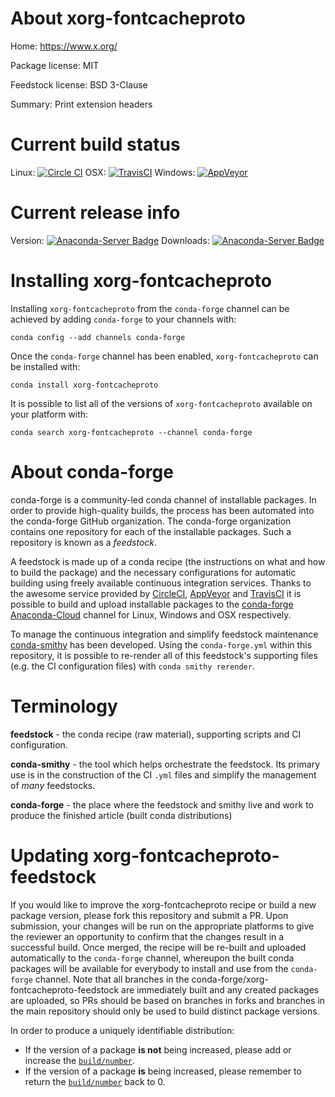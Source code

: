 About xorg-fontcacheproto
=========================

Home: https://www.x.org/

Package license: MIT

Feedstock license: BSD 3-Clause

Summary: Print extension headers



Current build status
====================

Linux: [![Circle CI](https://circleci.com/gh/conda-forge/xorg-fontcacheproto-feedstock.svg?style=shield)](https://circleci.com/gh/conda-forge/xorg-fontcacheproto-feedstock)
OSX: [![TravisCI](https://travis-ci.org/conda-forge/xorg-fontcacheproto-feedstock.svg?branch=master)](https://travis-ci.org/conda-forge/xorg-fontcacheproto-feedstock)
Windows: [![AppVeyor](https://ci.appveyor.com/api/projects/status/github/conda-forge/xorg-fontcacheproto-feedstock?svg=True)](https://ci.appveyor.com/project/conda-forge/xorg-fontcacheproto-feedstock/branch/master)

Current release info
====================
Version: [![Anaconda-Server Badge](https://anaconda.org/conda-forge/xorg-fontcacheproto/badges/version.svg)](https://anaconda.org/conda-forge/xorg-fontcacheproto)
Downloads: [![Anaconda-Server Badge](https://anaconda.org/conda-forge/xorg-fontcacheproto/badges/downloads.svg)](https://anaconda.org/conda-forge/xorg-fontcacheproto)

Installing xorg-fontcacheproto
==============================

Installing `xorg-fontcacheproto` from the `conda-forge` channel can be achieved by adding `conda-forge` to your channels with:

```
conda config --add channels conda-forge
```

Once the `conda-forge` channel has been enabled, `xorg-fontcacheproto` can be installed with:

```
conda install xorg-fontcacheproto
```

It is possible to list all of the versions of `xorg-fontcacheproto` available on your platform with:

```
conda search xorg-fontcacheproto --channel conda-forge
```


About conda-forge
=================

conda-forge is a community-led conda channel of installable packages.
In order to provide high-quality builds, the process has been automated into the
conda-forge GitHub organization. The conda-forge organization contains one repository
for each of the installable packages. Such a repository is known as a *feedstock*.

A feedstock is made up of a conda recipe (the instructions on what and how to build
the package) and the necessary configurations for automatic building using freely
available continuous integration services. Thanks to the awesome service provided by
[CircleCI](https://circleci.com/), [AppVeyor](http://www.appveyor.com/)
and [TravisCI](https://travis-ci.org/) it is possible to build and upload installable
packages to the [conda-forge](https://anaconda.org/conda-forge)
[Anaconda-Cloud](http://docs.anaconda.org/) channel for Linux, Windows and OSX respectively.

To manage the continuous integration and simplify feedstock maintenance
[conda-smithy](http://github.com/conda-forge/conda-smithy) has been developed.
Using the ``conda-forge.yml`` within this repository, it is possible to re-render all of
this feedstock's supporting files (e.g. the CI configuration files) with ``conda smithy rerender``.


Terminology
===========

**feedstock** - the conda recipe (raw material), supporting scripts and CI configuration.

**conda-smithy** - the tool which helps orchestrate the feedstock.
                   Its primary use is in the construction of the CI ``.yml`` files
                   and simplify the management of *many* feedstocks.

**conda-forge** - the place where the feedstock and smithy live and work to
                  produce the finished article (built conda distributions)


Updating xorg-fontcacheproto-feedstock
======================================

If you would like to improve the xorg-fontcacheproto recipe or build a new
package version, please fork this repository and submit a PR. Upon submission,
your changes will be run on the appropriate platforms to give the reviewer an
opportunity to confirm that the changes result in a successful build. Once
merged, the recipe will be re-built and uploaded automatically to the
`conda-forge` channel, whereupon the built conda packages will be available for
everybody to install and use from the `conda-forge` channel.
Note that all branches in the conda-forge/xorg-fontcacheproto-feedstock are
immediately built and any created packages are uploaded, so PRs should be based
on branches in forks and branches in the main repository should only be used to
build distinct package versions.

In order to produce a uniquely identifiable distribution:
 * If the version of a package **is not** being increased, please add or increase
   the [``build/number``](http://conda.pydata.org/docs/building/meta-yaml.html#build-number-and-string).
 * If the version of a package **is** being increased, please remember to return
   the [``build/number``](http://conda.pydata.org/docs/building/meta-yaml.html#build-number-and-string)
   back to 0.
